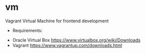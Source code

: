 # vm
Vagrant Virtual Machine for frontend development

* Requirements:
- Oracle Virtual Box https://www.virtualbox.org/wiki/Downloads
- Vagrant https://www.vagrantup.com/downloads.html